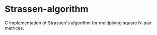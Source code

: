 # Strassen-algorithm
C implementation of Strassen's algorithm for multiplying square N-pair matrices.

